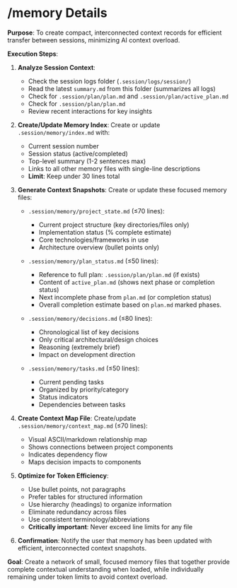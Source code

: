 # /memory Details

**Purpose**: To create compact, interconnected context records for efficient transfer between sessions, minimizing AI context overload.

**Execution Steps**:

1.  **Analyze Session Context**: 
    * Check the session logs folder (`.session/logs/session/`)
    * Read the latest `summary.md` from this folder (summarizes all logs)
    * Check for `.session/plan/plan.md` and `.session/plan/active_plan.md`
    * Check for `.session/plan/plan.md`
    * Review recent interactions for key insights

2.  **Create/Update Memory Index**: Create or update `.session/memory/index.md` with:
    * Current session number
    * Session status (active/completed)
    * Top-level summary (1-2 sentences max)
    * Links to all other memory files with single-line descriptions
    * **Limit**: Keep under 30 lines total

3.  **Generate Context Snapshots**: Create or update these focused memory files:
    * `.session/memory/project_state.md` (≤70 lines):
        * Current project structure (key directories/files only)
        * Implementation status (% complete estimate)
        * Core technologies/frameworks in use
        * Architecture overview (bullet points only)
    
    * `.session/memory/plan_status.md` (≤50 lines):
        * Reference to full plan: `.session/plan/plan.md` (if exists)
        * Content of `active_plan.md` (shows next phase or completion status)
        * Next incomplete phase from `plan.md` (or completion status)
        * Overall completion estimate based on `plan.md` marked phases.
    
    * `.session/memory/decisions.md` (≤80 lines):
        * Chronological list of key decisions
        * Only critical architectural/design choices
        * Reasoning (extremely brief)
        * Impact on development direction
    
    * `.session/memory/tasks.md` (≤50 lines):
        * Current pending tasks
        * Organized by priority/category
        * Status indicators
        * Dependencies between tasks

4.  **Create Context Map File**: Create/update `.session/memory/context_map.md` (≤70 lines):
    * Visual ASCII/markdown relationship map
    * Shows connections between project components
    * Indicates dependency flow
    * Maps decision impacts to components

5.  **Optimize for Token Efficiency**:
    * Use bullet points, not paragraphs
    * Prefer tables for structured information
    * Use hierarchy (headings) to organize information
    * Eliminate redundancy across files
    * Use consistent terminology/abbreviations
    * **Critically important**: Never exceed line limits for any file

6.  **Confirmation**: Notify the user that memory has been updated with efficient, interconnected context snapshots.

**Goal**: Create a network of small, focused memory files that together provide complete contextual understanding when loaded, while individually remaining under token limits to avoid context overload. 